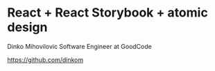 # React + React Storybook + atomic design
Dinko Mihovilovic
Software Engineer at GoodCode

https://github.com/dinkom

